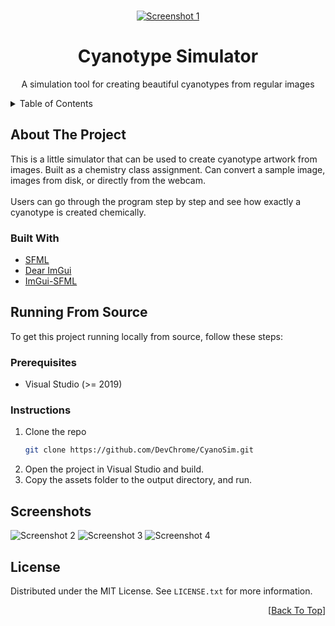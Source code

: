 <a name="readme-top"></a>

<!-- PROJECT LOGO -->
<br />
<div align="center">
  <a href="https://github.com/DevChrome/CyanoSim">
    <img alt="Screenshot 1" src="./Screenshots/image0.png">
  </a>

  <h1 align="center">Cyanotype Simulator</h1>

  <p align="center">
    A simulation tool for creating beautiful cyanotypes from regular images
  </p>
</div>



<!-- TABLE OF CONTENTS -->
<details>
  <summary>Table of Contents</summary>
  <ol>
    <li>
      <a href="#about-the-project">About The Project</a>
      <ul>
        <li><a href="#built-with">Built With</a></li>
      </ul>
    </li>
    <li>
      <a href="#running-from-source">Running From Source</a>
      <ul>
        <li><a href="#prerequisites">Prerequisites</a></li>
        <li><a href="#instructions">Instructions</a></li>
      </ul>
    </li>
    <li><a href="#screenshots">Screenshots</a></li>
    <li><a href="#license">License</a></li>
  </ol>
</details>



<!-- ABOUT THE PROJECT -->
## About The Project

This is a little simulator that can be used to create cyanotype artwork from images. Built as a chemistry class assignment. Can convert a sample image, images from disk, or directly from the webcam.
<br><br>
Users can go through the program step by step and see how exactly a cyanotype is created chemically.

### Built With

* [SFML](https://www.sfml-dev.org/index.php)
* [Dear ImGui](https://github.com/ocornut/imgui)
* [ImGui-SFML](https://github.com/eliasdaler/imgui-sfml)

<!-- GETTING STARTED -->
## Running From Source

To get this project running locally from source, follow these steps:

### Prerequisites

* Visual Studio (>= 2019)

### Instructions

1. Clone the repo
   ```sh
   git clone https://github.com/DevChrome/CyanoSim.git
   ```
2. Open the project in Visual Studio and build.
3. Copy the assets folder to the output directory, and run.

<!-- USAGE EXAMPLES -->
## Screenshots
![Screenshot 2](./Screenshots/image1.png)
![Screenshot 3](./Screenshots/image2.png)
![Screenshot 4](./Screenshots/image3.png)

<!-- LICENSE -->
## License

Distributed under the MIT License. See `LICENSE.txt` for more information.


<p align="right">[<a href="#readme-top">Back To Top</a>]</p>
